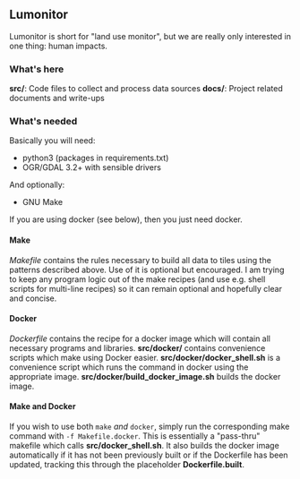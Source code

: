 ## Lumonitor

Lumonitor is short for "land use monitor", but we are really only interested in one thing: human impacts.

### What's here

__src/__: Code files to collect and process data sources
__docs/__: Project related documents and write-ups

### What's needed

Basically you will need:
- python3 (packages in requirements.txt)
- OGR/GDAL 3.2+ with sensible drivers

And optionally:
- GNU Make

If you are using docker (see below), then you just need docker.

#### Make

_Makefile_ contains the rules necessary to build all data to tiles using the patterns described above. Use of it is optional but encouraged. I am trying to keep any program logic out of the make recipes (and use e.g. shell scripts for multi-line recipes) so it can remain optional and hopefully clear and concise.

#### Docker

_Dockerfile_ contains the recipe for a docker image which will contain all necessary programs and libraries. __src/docker/__ contains convenience scripts which make using Docker easier. __src/docker/docker_shell.sh__ is a convenience script which runs the command in docker using the appropriate image. __src/docker/build_docker_image.sh__ builds the docker image.

#### Make and Docker

If you wish to use both `make` _and_ `docker`, simply run the corresponding make command with `-f Makefile.docker`. This is essentially a "pass-thru" makefile which calls __src/docker_shell.sh__. It also builds the docker image automatically if it has not been previously built or if the Dockerfile has been updated, tracking this through the placeholder __Dockerfile.built__.

